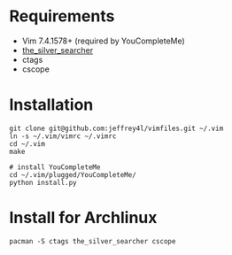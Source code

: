 # Requirements

* Vim 7.4.1578+ (required by YouCompleteMe)
* [the_silver_searcher](https://github.com/ggreer/the_silver_searcher)
* ctags
* cscope

# Installation

    git clone git@github.com:jeffrey4l/vimfiles.git ~/.vim
    ln -s ~/.vim/vimrc ~/.vimrc
    cd ~/.vim
    make

    # install YouCompleteMe
    cd ~/.vim/plugged/YouCompleteMe/
    python install.py

# Install for Archlinux

    pacman -S ctags the_silver_searcher cscope
